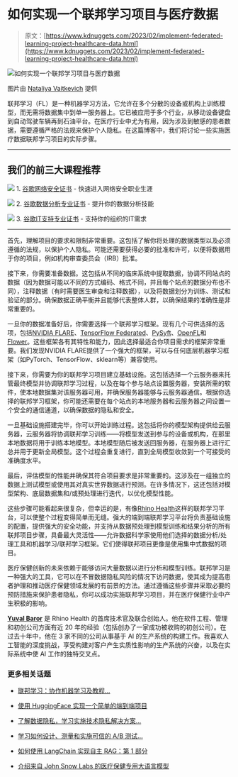 # 如何实现一个联邦学习项目与医疗数据

> 原文：[https://www.kdnuggets.com/2023/02/implement-federated-learning-project-healthcare-data.html](https://www.kdnuggets.com/2023/02/implement-federated-learning-project-healthcare-data.html)

![如何实现一个联邦学习项目与医疗数据](../Images/ba49b93b733cd9c329dcdb16766b4e38.png)

图片由 [Nataliya Vaitkevich](https://www.pexels.com/photo/food-healthy-sugar-business-8965129/) 提供

联邦学习（FL）是一种机器学习方法，它允许在多个分散的设备或机构上训练模型，而无需将数据集中到单一服务器上。它已被应用于多个行业，从移动设备键盘到自动驾驶车辆再到石油平台。在医疗行业中尤为有用，因为涉及到敏感的患者数据，需要遵循严格的法规来保护个人隐私。在这篇博客中，我们将讨论一些实施医疗数据联邦学习项目的实际步骤。

* * *

## 我们的前三大课程推荐

![](../Images/0244c01ba9267c002ef39d4907e0b8fb.png) 1\. [谷歌网络安全证书](https://www.kdnuggets.com/google-cybersecurity) - 快速进入网络安全职业生涯

![](../Images/e225c49c3c91745821c8c0368bf04711.png) 2\. [谷歌数据分析专业证书](https://www.kdnuggets.com/google-data-analytics) - 提升你的数据分析技能

![](../Images/0244c01ba9267c002ef39d4907e0b8fb.png) 3\. [谷歌IT支持专业证书](https://www.kdnuggets.com/google-itsupport) - 支持你的组织的IT需求

* * *

首先，理解项目的要求和限制非常重要。这包括了解你将处理的数据类型以及必须遵循的法规，以保护个人隐私。可能还需要获得必要的批准和许可，以便将数据用于你的项目，例如机构审查委员会（IRB）批准。

接下来，你需要准备数据。这包括从不同的临床系统中提取数据，协调不同站点的数据（因为数据可能以不同的方式编码、格式不同，并且每个站点的数据分布也不同），注释数据（有时需要医生审查和注释数据），以及将数据划分为训练、测试和验证的部分。确保数据正确平衡并且能够代表整体人群，以确保结果的准确性是非常重要的。

一旦你的数据准备好后，你需要选择一个联邦学习框架。现有几个可供选择的选项，包括[NVIDIA FLARE](https://developer.nvidia.com/flare)、[TensorFlow Federated](https://www.tensorflow.org/federated)、[PySyft](https://blog.openmined.org/tag/pysyft/)、[OpenFL](https://github.com/intel/openfl)和[Flower](https://flower.dev/)。这些框架各有其特性和能力，因此选择最适合你项目需求的框架非常重要。我们发现NVIDIA FLARE提供了一个强大的框架，可以与任何底层机器学习框架（如PyTorch、TensorFlow、sklearn等）兼容使用。

接下来，你需要为你的联邦学习项目建立基础设施。这包括选择一个云服务器来托管最终模型并协调联邦学习过程，以及在每个参与站点设置服务器，安装所需的软件，使本地数据集对该服务器可用，并确保服务器能够与云服务器通信。根据你选择的联邦学习框架，你可能还需要在每个站点的本地服务器和云服务器之间设置一个安全的通信通道，以确保数据的隐私和安全。

一旦基础设施搭建完毕，你可以开始训练过程。这包括将你的模型架构提供给云服务器，云服务器将协调联邦学习训练——将模型发送到参与的设备或机构，在那里本地数据将用于训练本地模型。本地模型随后被发送回服务器，在服务器上进行汇总并用于更新全局模型。这个过程会重复进行，直到全局模型收敛到一个可接受的准确度水平。

最后，评估模型的性能并确保其符合项目要求是非常重要的。这涉及在一组独立的数据上测试模型或使用其对真实世界数据进行预测。在许多情况下，这还包括对模型架构、底层数据集和/或预处理进行迭代，以优化模型性能。

这些步骤可能看起来很复杂，但幸运的是，有像[Rhino Health](https://www.rhinohealth.com/)这样的联邦学习平台，可以使整个过程变得简单而无缝。强大的端到端联邦学习平台将负责基础设施的配置，提供强大的安全功能，并支持从数据预处理到模型训练和结果分析的所有联邦项目步骤，具备最大灵活性——允许数据科学家使用他们选择的数据分析/处理工具和机器学习/联邦学习框架。它们使得联邦项目更像是使用集中式数据的项目。

医疗保健创新的未来依赖于能够访问大量数据以进行分析和模型训练。联邦学习是一种强大的工具，它可以在不冒数据隐私风险的情况下访问数据，使其成为提高患者护理和推动医疗保健领域发展的有前景的方法。通过遵循这些步骤并采取必要的预防措施来保护患者隐私，你可以成功实施联邦学习项目，并在医疗保健行业中产生积极的影响。

**[Yuval Baror](https://il.linkedin.com/in/yuvalbaror)** 是 Rhino Health 的首席技术官及联合创始人。他在软件工程、管理和初创公司方面有近 20 年的经验（包括创办了一家成功被收购的初创公司）。在过去十年中，他在 3 家不同的公司从事基于 AI 的生产系统的构建工作。我喜欢人工智能的深度挑战，享受构建对客户产生实质性影响的生产系统的兴奋，以及在实际系统中使 AI 工作的独特交叉点。

### 更多相关话题

+   [联邦学习：协作机器学习及教程…](https://www.kdnuggets.com/2021/12/federated-learning-collaborative-machine-learning-tutorial-get-started.html)

+   [使用 HuggingFace 实现一个简单的端到端项目](https://www.kdnuggets.com/a-simple-to-implement-end-to-end-project-with-huggingface)

+   [了解数据隐私，学习实施技术隐私解决方案…](https://www.kdnuggets.com/2022/04/manning-data-privacy-learn-implement-technical-privacy-solutions-tools-scale.html)

+   [学习如何设计、测量和实施可信的 A/B 测试…](https://www.kdnuggets.com/2023/01/sphere-design-measure-implement-trustworthy-ab-tests-ronny-kohavi.html)

+   [如何使用 LangChain 实现自主 RAG：第 1 部分](https://www.kdnuggets.com/how-to-implement-agentic-rag-using-langchain-part-1)

+   [介绍来自 John Snow Labs 的医疗保健专用大语言模型](https://www.kdnuggets.com/2023/04/john-snow-introducing-healthcare-specific-large-language-models-john-snow-labs.html)
